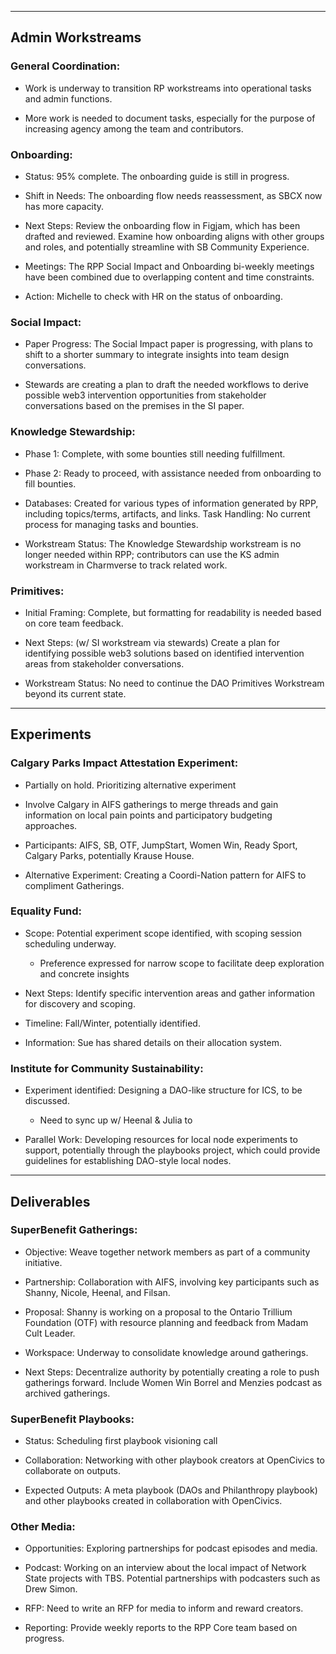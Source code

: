 
---

## **Admin Workstreams**

### General Coordination:

- Work is underway to transition RP workstreams into operational tasks and admin functions.

- More work is needed to document tasks, especially for the purpose of increasing agency among the team and contributors.

### Onboarding:

- Status: 95% complete. The onboarding guide is still in progress. 

- Shift in Needs: The onboarding flow needs reassessment, as SBCX now has more capacity.

- Next Steps: Review the onboarding flow in Figjam, which has been drafted and reviewed. Examine how onboarding aligns with other groups and roles, and potentially streamline with SB Community Experience.

- Meetings: The RPP Social Impact and Onboarding bi-weekly meetings have been combined due to overlapping content and time constraints.

- Action: Michelle to check with HR on the status of onboarding.

### Social Impact:

- Paper Progress: The Social Impact paper is progressing, with plans to shift to a shorter summary to integrate insights into team design conversations.

- Stewards are creating a plan to draft the needed workflows to derive possible web3 intervention opportunities from stakeholder conversations based on the premises in the SI paper.

### Knowledge Stewardship:

- Phase 1: Complete, with some bounties still needing fulfillment.

- Phase 2: Ready to proceed, with assistance needed from onboarding to fill bounties.

- Databases: Created for various types of information generated by RPP, including topics/terms, artifacts, and links. Task Handling: No current process for managing tasks and bounties.

- Workstream Status: The Knowledge Stewardship workstream is no longer needed within RPP; contributors can use the KS admin workstream in Charmverse to track related work.

### Primitives:

- Initial Framing: Complete, but formatting for readability is needed based on core team feedback.

- Next Steps: (w/ SI workstream via stewards) Create a plan for identifying possible web3 solutions based on identified intervention areas from stakeholder conversations.

- Workstream Status: No need to continue the DAO Primitives Workstream beyond its current state.

---

## **Experiments**

### Calgary Parks Impact Attestation Experiment:

- Partially on hold. Prioritizing alternative experiment

- Involve Calgary in AIFS gatherings to merge threads and gain information on local pain points and participatory budgeting approaches.

- Participants: AIFS, SB, OTF, JumpStart, Women Win, Ready Sport, Calgary Parks, potentially Krause House.

- Alternative Experiment: Creating a Coordi-Nation pattern for AIFS to compliment Gatherings.

### Equality Fund:

- Scope: Potential experiment scope identified, with scoping session scheduling underway. 

  - Preference expressed for narrow scope to facilitate deep exploration and concrete insights

- Next Steps: Identify specific intervention areas and gather information for discovery and scoping. 

- Timeline: Fall/Winter, potentially identified. 

- Information: Sue has shared details on their allocation system.

### Institute for Community Sustainability:

- Experiment identified: Designing a DAO-like structure for ICS, to be discussed. 

  - Need to sync up w/ Heenal & Julia to 

- Parallel Work: Developing resources for local node experiments to support, potentially through the playbooks project, which could provide guidelines for establishing DAO-style local nodes. 

---

## **Deliverables**

### SuperBenefit Gatherings:

- Objective: Weave together network members as part of a community initiative.

- Partnership: Collaboration with AIFS, involving key participants such as Shanny, Nicole, Heenal, and Filsan. 

- Proposal: Shanny is working on a proposal to the Ontario Trillium Foundation (OTF) with resource planning and feedback from Madam Cult Leader. 

- Workspace: Underway to consolidate knowledge around gatherings.

- Next Steps: Decentralize authority by potentially creating a role to push gatherings forward. Include Women Win Borrel and Menzies podcast as archived gatherings.

### SuperBenefit Playbooks:

- Status: Scheduling first playbook visioning call

- Collaboration: Networking with other playbook creators at OpenCivics to collaborate on outputs. 

- Expected Outputs: A meta playbook (DAOs and Philanthropy playbook) and other playbooks created in collaboration with OpenCivics.

### Other Media:

- Opportunities: Exploring partnerships for podcast episodes and media. 

- Podcast: Working on an interview about the local impact of Network State projects with TBS. Potential partnerships with podcasters such as Drew Simon.

- RFP: Need to write an RFP for media to inform and reward creators. 

- Reporting: Provide weekly reports to the RPP Core team based on progress.